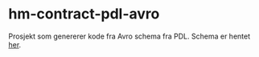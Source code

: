 # hm-contract-pdl-avro

Prosjekt som genererer kode fra Avro schema fra PDL. Schema er hentet
[her](https://github.com/navikt/pdl/tree/master/libs/contract-pdl-avro/src/main/avro/no/nav/person/pdl/leesah).
